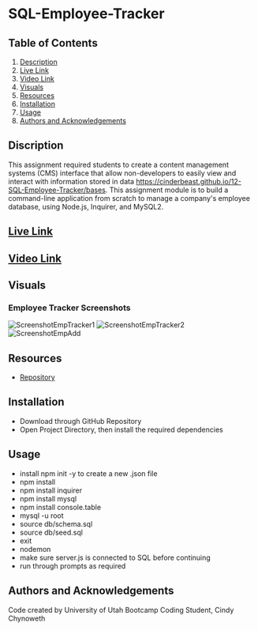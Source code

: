 # SQL-Employee-Tracker

## Table of Contents

1. [Description](#description)
2. [Live Link](#live-link)
3. [Video Link](#video-link)
4. [Visuals](#visuals)
5. [Resources](#resources)
6. [Installation](#installation)
7. [Usage](#usage)
8. [Authors and Acknowledgements](#authors-and-acknowledgements)

## Discription

This assignment required students to create a content management systems (CMS) interface that allow non-developers to easily view and interact with information stored in data https://cinderbeast.github.io/12-SQL-Employee-Tracker/bases. This assignment module is to build a command-line application from scratch to manage a company's employee database, using Node.js, Inquirer, and MySQL2.

## [Live Link](https://cinderbeast.github.io/12-SQL-Employee-Tracker) 

## [Video Link](https://drive.google.com/file/d/100jHcA9JSWrrTcIGpopgErQu2vLdoBDa/view)

## Visuals
 
### Employee Tracker Screenshots

![ScreenshotEmpTracker1](https://user-images.githubusercontent.com/105569378/189549877-4f01fa18-ee45-4920-9b0b-826dc9d24429.png)
![ScreenshotEmpTracker2](https://user-images.githubusercontent.com/105569378/189549902-3a001aa5-7a23-470c-8cbc-2340660c2733.png)
![ScreenshotEmpAdd](https://user-images.githubusercontent.com/105569378/189549916-7ee80626-7d04-4dae-9731-8f142ae43e21.png)

## Resources

- [Repository](https://github.com/Cinderbeast/12-SQL-Employee-Tracker)

## Installation
- Download through GitHub Repository
- Open Project Directory, then install the required dependencies

## Usage
- install npm init -y to create a new .json file
- npm install
- npm install inquirer
- npm install mysql
- npm install console.table
- mysql -u root
- source db/schema.sql
- source db/seed.sql
- exit
- nodemon
- make sure server.js is connected to SQL before continuing
- run through prompts as required

## Authors and Acknowledgements

Code created by University of Utah Bootcamp Coding Student, Cindy Chynoweth
